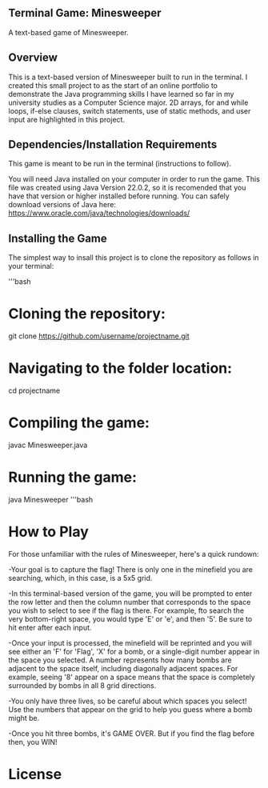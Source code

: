 ## Terminal Game: Minesweeper

A text-based game of Minesweeper.

## Overview

This is a text-based version of Minesweeper built to run in the terminal. I created this small project to as the start of an online portfolio to demonstrate the Java programming skills I have learned so far in my university studies as a Computer Science major. 2D arrays, for and while loops, if-else clauses, switch statements, use of static methods, and user input are highlighted in this project.

## Dependencies/Installation Requirements

This game is meant to be run in the terminal (instructions to follow).

You will need Java installed on your computer in order to run the game. 
This file was created using Java Version 22.0.2, so it is recomended that you have that version or higher installed before running. 
You can safely download versions of Java here: https://www.oracle.com/java/technologies/downloads/

## Installing the Game

The simplest way to insall this project is to clone the repository as follows in your terminal:

'''bash
# Cloning the repository:
git clone https://github.com/username/projectname.git

# Navigating to the folder location:
cd projectname

# Compiling the game:

javac Minesweeper.java

# Running the game:

java Minesweeper
'''bash

# How to Play

For those unfamiliar with the rules of Minesweeper, here's a quick rundown:

-Your goal is to capture the flag! There is only one in the minefield you are searching, which, in this case, is a 5x5 grid.

-In this terminal-based version of the game, you will be prompted to enter the row letter and then the column number that corresponds to the space you wish to select to see if the flag is there. For example, fto search the very bottom-right space, you would type 'E' or 'e', and then '5'. Be sure to hit enter after each input.

-Once your input is processed, the minefield will be reprinted and you will see either an 'F' for 'Flag', 'X' for a bomb, or a single-digit number appear in the space you selected. A number represents how many bombs are adjacent to the space itself, including diagonally adjacent spaces. For example, seeing '8' appear on a space means that the space is completely surrounded by bombs in all 8 grid directions.

-You only have three lives, so be careful about which spaces you select! Use the numbers that appear on the grid to help you guess where a bomb might be.

-Once you hit three bombs, it's GAME OVER. But if you find the flag before then, you WIN!

# License

